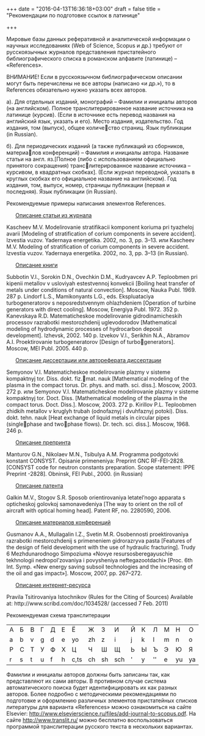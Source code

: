 +++
date = "2016-04-13T16:36:18+03:00"
draft = false
title = "Рекомендации по подготовке ссылок в латинице"

+++


Мировые базы данных реферативной и аналитической информации о научных исследованиях (Web of Science, Scopus и др.) требуют от русскоязычных журналов представления пристатейного библиографического списка в романском алфавите (латинице) – «References».

ВНИМАНИЕ! Если в русскоязычном библиографическом описании могут быть перечислены не все авторы (написано «и др.»), то в References обязательно нужно указать всех авторов.

а). Для отдельных изданий, монографий – Фамилии и инициалы авторов (на английском). Полное транслитерированное название источника на латинице (курсив). (Если в источнике есть перевод названия на английский язык, указать и его). Место издания, издательство. Год издания, том (выпуск), общее количество страниц. Язык публикации (in Russian).

б). Для периодических изданий (а также публикаций из сборников, материалов конференций) – Фамилия и инициалы автора. Название статьи на англ. яз.[Полное (либо с использованием официально принятого сокращения) транслитерированное название источника – курсивом, в квадратных скобках]. (Если журнал переводной, указать в круглых скобках его официальное название на английском). Год издания, том, выпуск, номер, страницы публикации (первая и последняя). Язык публикации (in Russian).

Рекомендуемые примеры написания элементов References.  

<ul><u>Описание статьи из журнала</u></ul>
Kascheev M.V. Modelirovanie stratifikacii komponent koriuma pri tyazheloj avarii [Modeling of stratification of corium components in severe accident]. Izvestia vuzov. Yadernaya energetika. 2002, no. 3, pp. 3–13.
или
Kascheev M.V. Modeling of stratification of corium components in severe accident. Izvestia vuzov. Yadernaya energetika. 2002, no. 3, pp. 3–13 (in Russian).
<ul><u>Описание книги</u></ul>
Subbotin V.I., Sorokin D.N., Ovechkin D.M., Kudryavcev A.P. Teploobmen pri kipenii metallov v usloviyah estestvennoj konvekcii [Boiling heat transfer of metals under conditions of natural convection]. Moscow, Nauka Publ. 1969. 287 p.
Lindorf L.S., Mamikonyants L.G., eds. Ekspluataciya turbogeneratorov s neposredstvennym ohlazhdeniem [Operation of turbine generators with direct cooling]. Moscow, Energiya Publ. 1972. 352 p.
Kanevskaya R.D. Matematicheskoe modelirovanie gidrodinamicheskih processov razrabotki mestorozhdenij uglevodorodov [Mathematical modeling of hydrodynamic processes of hydrocarbon deposit development]. Izhevsk, 2002. 140 p.
Izvekov V.I., Serikhin N.A., Abramov A.I. Proektirovanie turbogeneratorov [Design of turbogenerators]. Moscow, MEI Publ. 2005. 440 p.
<ul><u>Описание диссертации или автореферата диссертации</u></ul>
Semyonov V.I. Matematicheskoe modelirovanie plazmy v sisteme kompaktnyj tor. Diss. dokt. fiz.mat. nauk [Mathematical modeling of the plasma in the compact torus. Dr. phys. and math. sci. diss.]. Moscow, 2003. 272 p.
или
Semyonov V.I. Matematicheskoe modelirovanie plazmy v sisteme kompaktnyj tor. Doct. Diss. [Mathematical modeling of the plasma in the compact torus. Doct. Diss.]. Moscow, 2003. 272 p.
Kirillov P.L. Teploobmen zhidkih metallov v kruglyh trubah (odnofaznyj i dvuhfaznyj potoki). Diss. dokt. tehn. nauk [Heat exchange of liquid metals in circular pipes (singlephase and twophase flows). Dr. tech. sci. diss.]. Moscow, 1968. 246 p.
<ul><u>Описание препринта</u></ul>
Manturov G.N., Nikolaev M.N., Tsibulya A.M. Programma podgotovki konstant CONSYST. Opisanie primeneniya: Preprint GNC RF-FEI-2828. [CONSYST code for neutron constants preparation. Scope statement: IPPE Preprint -2828]. Obninsk, FEI Publ., 2000. (in Russian)
<ul><u>Описание патента</u></ul>
Galkin M.V., Stogov S.R. Sposob orientirovaniya letatel’nogo apparata s opticheskoj golovkoj samonavedeniya [The way to orient on the roll of aircraft with optical homing head]. Patent RF, no. 2280590, 2006.
<ul><u>Описание материалов конференций</u></ul>
Gusmanov A.A., Mullagalin I.Z., Svetin M.R. Osobennosti proektirovaniya razrabotki mestorozhdenij s primeneniem gidrorazryva pasta [Features of the design of field development with the use of hydraulic fracturing]. Trudy 6 Mezhdunarodnogo Simpoziuma «Novye resursosberegayuschie tekhnologii nedropol’zovaniya i povysheniya neftegazootdachi» [Proc. 6th Int. Symp. «New energy saving subsoil technologies and the increasing of the oil and gas impact»]. Moscow, 2007, pp. 267–272.
<ul><u>Описание интернет-ресурса</u></ul>
Pravila Tsitirovaniya Istochnikov (Rules for the Citing of Sources) Available at: http://www.scribd.com/doc/1034528/ (accessed 7 Feb. 2011)

Рекомендуемая схема транслитерации
<div class="table-responsive">
<table  class="table table-bordered">
  <tr>
    <td>А</td>
<td>Б</td>
<td>В</td>
<td>Г</td>
<td>Д</td>
<td>Е</td>
<td>Ё</td>
<td>Ж</td>
<td>З</td>
<td>И</td>
<td>Й</td>
<td>К</td>
<td>Л</td>
<td>М</td>
<td>Н</td>
<td>О</td>
<td>П</td>
  </tr>
  <tr>
    <td>a</td>
<td>b</td>
<td>v</td>
<td>g</td>
<td>d</td>
<td>e</td>
<td>yo</td>
<td>zh</td>
<td>z</td>
<td>i</td>
<td>j</td>
<td>k</td>
<td>l</td>
<td>m</td>
<td>n</td>
<td>o</td>
<td>p</td>
  </tr>
<tr>
<td>Р</td>
<td>С</td>
<td>Т</td>
<td>У</td>
<td>Ф</td>
<td>Х</td>
<td>Ц</td>
<td>Ч</td>
<td>Ш</td>
<td>Щ</td>
<td>Ь</td>
<td>Ы</td>
<td>Ъ</td>
<td>Э</td>
<td>Ю</td>
<td>Я</td>
<td></td>
</tr>
<tr>
<td>r</td>
<td>s</td>
<td>t</td>
<td>u</td>
<td>f</td>
<td>h</td>
<td>c,ts</td>
<td>ch</td>
<td>sh</td>
<td>sch</td>
<td>'</td>
<td>y</td>
<td>''</td>
<td>e</td>
<td>yu</td>
<td>ya</td>
<td></td>
</tr>
</table>
</div>


Фамилии и инициалы авторов должны быть записаны так, как представляют их сами авторы. В противном случае система автоматического поиска будет идентифицировать их как разных авторов.
Более подробно с методическими рекомендациями по подготовке и оформлению различных элементов пристатейных списков литературы для варианта «References» можно ознакомиться на сайте Elsevier:
http://www.elsevierscience.ru/files/add-journal-to-scopus.pdf.
На сайте http://www.translit.ru/ можно бесплатно воспользоваться программой транслитерации русского текста в нескольких вариантах.